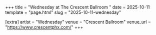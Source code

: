 +++
title = "Wednesday at The Crescent Ballroom "
date = 2025-10-11
template = "page.html"
slug = "2025-10-11-wednesday"

[extra]
artist = "Wednesday"
venue = "Crescent Ballroom"
venue_url = "https://www.crescentphx.com/"
+++
